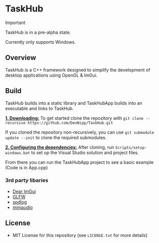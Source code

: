 # TaskHub
> [!IMPORTANT]
> TaskHub is in a pre-alpha state.
>
>  Currently only supports Windows.
>

## Overview
TaskHub is a C++ framework designed to simplify the development of desktop applications using OpenGL & ImGui.

## Build
TaskHub builds into a static library and TaskHubApp builds into an executable and links to TaskHub.

<ins>**1. Downloading:**</ins>
To get started clone the repository with `git clone --recursive https://github.com/DexNipp/TaskHub.git`

If you cloned the repository non-recursively, you can use `git submodule update --init` to clone the required submodules.

<ins>**2. Configuring the dependencies:**</ins>
After cloning, run `Scripts/setup-windows.bat` to set up the Visual Studio solution and project files.

From there you can run the TaskHubApp project to see a basic example (Code is in App.cpp)

### 3rd party libaries
- [Dear ImGui](https://github.com/ocornut/imgui)
- [GLFW](https://github.com/glfw/glfw)
- [spdlog](https://github.com/gabime/spdlog)
- [miniaudio](https://github.com/mackron/miniaudio)

## License
- MIT License for this repository (see `LICENSE.txt` for more details)
